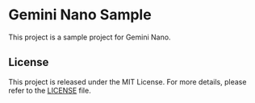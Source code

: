 # Gemini Nano Sample

This project is a sample project for Gemini Nano.

## License

This project is released under the MIT License. For more details, please refer to the [LICENSE](./LICENSE) file.

